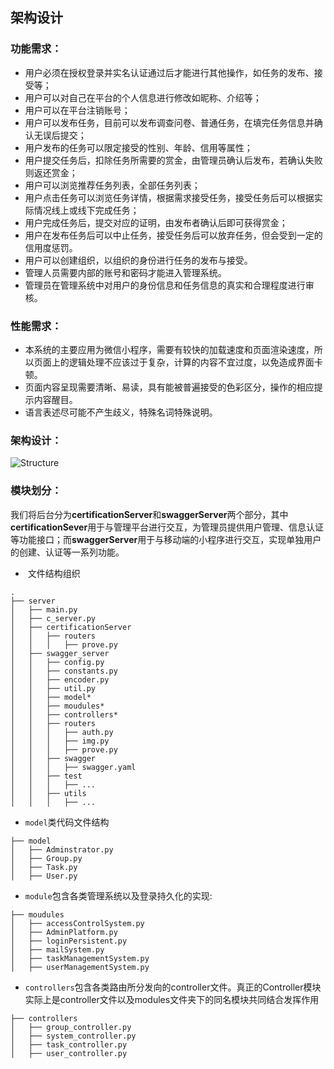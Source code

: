 ## 架构设计

### 功能需求：

- 用户必须在授权登录并实名认证通过后才能进行其他操作，如任务的发布、接受等；
- 用户可以对自己在平台的个人信息进行修改如昵称、介绍等；
- 用户可以在平台注销账号；
- 用户可以发布任务，目前可以发布调查问卷、普通任务，在填完任务信息并确认无误后提交；
- 用户发布的任务可以限定接受的性别、年龄、信用等属性；
- 用户提交任务后，扣除任务所需要的赏金，由管理员确认后发布，若确认失败则返还赏金；
- 用户可以浏览推荐任务列表，全部任务列表；
- 用户点击任务可以浏览任务详情，根据需求接受任务，接受任务后可以根据实际情况线上或线下完成任务；
- 用户完成任务后，提交对应的证明，由发布者确认后即可获得赏金；
- 用户在发布任务后可以中止任务，接受任务后可以放弃任务，但会受到一定的信用度惩罚。
- 用户可以创建组织，以组织的身份进行任务的发布与接受。
- 管理人员需要内部的账号和密码才能进入管理系统。
- 管理员在管理系统中对用户的身份信息和任务信息的真实和合理程度进行审核。

### 性能需求：

- 本系统的主要应用为微信小程序，需要有较快的加载速度和页面渲染速度，所以页面上的逻辑处理不应该过于复杂，计算的内容不宜过度，以免造成界面卡顿。
- 页面内容呈现需要清晰、易读，具有能被普遍接受的色彩区分，操作的相应提示内容醒目。
- 语言表述尽可能不产生歧义，特殊名词特殊说明。



### 架构设计：

![Structure](/Users/guyunquan/Dashboard/images/Structure.png)

### 模块划分：

我们将后台分为**certificationServer**和**swaggerServer**两个部分，其中**certificationSever**用于与管理平台进行交互，为管理员提供用户管理、信息认证等功能接口；而**swaggerServer**用于与移动端的小程序进行交互，实现单独用户的创建、认证等一系列功能。

- ​	文件结构组织

```
.
├── server
│   ├── main.py
│   ├── c_server.py
│   ├── certificationServer
│   │   ├── routers
│   │   │   ├── prove.py
│   ├── swagger_server
│   │   ├── config.py
│   │   ├── constants.py
│   │   ├── encoder.py
│   │   ├── util.py
│   │   ├── model*
│   │   ├── moudules*
│   │   ├── controllers*
│   │   ├── routers
│   │   │   ├── auth.py
│   │   │   ├── img.py
│   │   │   ├── prove.py
│   │   ├── swagger
│   │   │   ├── swagger.yaml
│   │   ├── test
│   │   │   ├── ...
│   │   ├── utils
│   │   │   ├── ...
```

- `model`类代码文件结构

```
├── model
│   ├── Adminstrator.py
│   ├── Group.py
│   ├── Task.py
│   ├── User.py
```

- `module`包含各类管理系统以及登录持久化的实现:

```
├── moudules
│   ├── accessControlSystem.py
│   ├── AdminPlatform.py
│   ├── loginPersistent.py
│   ├── mailSystem.py
│   ├── taskManagementSystem.py
│   ├── userManagementSystem.py
```

- `controllers`包含各类路由所分发向的controller文件。真正的Controller模块实际上是controller文件以及modules文件夹下的同名模块共同结合发挥作用

```
├── controllers
│   ├── group_controller.py
│   ├── system_controller.py
│   ├── task_controller.py
│   ├── user_controller.py
```

